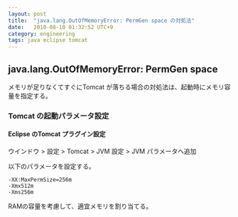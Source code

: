 ```yaml
---
layout: post
title:  "java.lang.OutOfMemoryError: PermGen space の対処法"
date:   2010-08-10 01:32:52 UTC+9
category: engineering
tags: java eclipse tomcat
---
```


## java.lang.OutOfMemoryError: PermGen space

メモリが足りなくてすぐにTomcat が落ちる場合の対処法は、起動時にメモリ容量を指定する。

### Tomcat の起動パラメータ設定

#### Eclipse のTomcat プラグイン設定

ウインドウ > 設定 > Tomcat > JVM 設定 > JVM パラメータへ追加

以下のパラメータを設定する。

```
-XX:MaxPermSize=256m
-Xmx512m
-Xms256m
```

RAMの容量を考慮して、適宜メモリを割り当てる。
